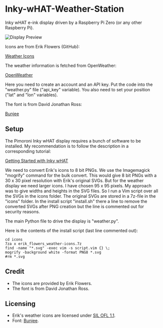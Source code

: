 # Inky-wHAT-Weather-Station

Inky wHAT e-ink display driven by a Raspberry Pi Zero (or any other Raspberry Pi).

![Display Preview](http://i.imgur.com/Ed5dWCQ.png)

Icons are from Erik Flowers (GitHub):

[Weather Icons](https://github.com/erikflowers/weather-icons)

The weather information is fetched from OpenWeather:

[OpenWeather](https://openweathermap.org)

Here you need to create an account and an API key. Put the code into the "weather.py" file ("api_key" variable). You also need to set your position ("lat" and "lon" variables).

The font is from David Jonathan Ross:

[Bunjee](https://github.com/djrrb/bungee)

## Setup

The Pimoroni Inky wHAT display requires a bunch of software to be installed. My recommendation is to follow the description in a corresponding tutorial:

[Getting Started with Inky wHAT](https://learn.pimoroni.com/tutorial/sandyj/getting-started-with-inky-what)

We need to convert Erik's icons to 8 bit PNGs. We use the Imagemagick "mogrify" command for the bulk convert. This would give 8 bit PNGs with a 30 x 30 pixel resolution with Erik's original SVGs. But for the weather display we need larger icons. I have chosen 95 x 95 pixels. My approach was to give widths and heights in the SVG files. So I run a Vim script over all the SVGs in the icons folder. The original SVGs are stored in a 7z-file in the "icons" folder. In the install script "install.sh" there a line to remove the converted SVGs after PNG creation but the line is commented out for security reasons.

The main Python file to drive the display is "weather.py".

Here is the contents of the install script (last line commented out):

```
cd icons
7za x erik_flowers_weather-icons.7z
find -name "*.svg" -exec vim -s script.vim {} \;
mogrify -background white -format PNG8 *.svg
#rm *.svg
```

## Credit

* The icons are provided by Erik Flowers.
* The font is from David Jonathan Ross.

## Licensing

* Erik's weather icons are licensed under [SIL OFL 1.1](http://scripts.sil.org/OFL).
* Font: [Bunjee](https://github.com/djrrb/bungee).
